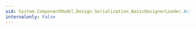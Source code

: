 ```yaml
---
uid: System.ComponentModel.Design.Serialization.BasicDesignerLoader.#ctor
internalonly: False
---
```

